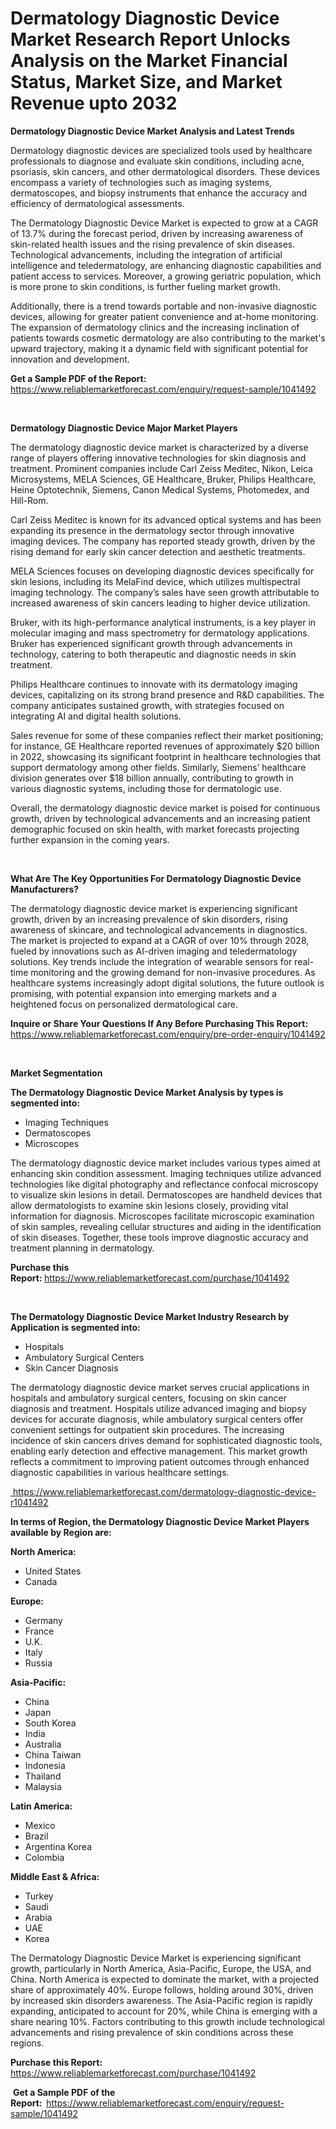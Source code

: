 <p><h1>Dermatology Diagnostic Device Market Research Report Unlocks Analysis on the Market Financial Status, Market Size, and Market Revenue upto 2032</h1></p><p><strong>Dermatology Diagnostic Device Market Analysis and Latest Trends</strong></p>
<p><p>Dermatology diagnostic devices are specialized tools used by healthcare professionals to diagnose and evaluate skin conditions, including acne, psoriasis, skin cancers, and other dermatological disorders. These devices encompass a variety of technologies such as imaging systems, dermatoscopes, and biopsy instruments that enhance the accuracy and efficiency of dermatological assessments. </p><p>The Dermatology Diagnostic Device Market is expected to grow at a CAGR of 13.7% during the forecast period, driven by increasing awareness of skin-related health issues and the rising prevalence of skin diseases. Technological advancements, including the integration of artificial intelligence and teledermatology, are enhancing diagnostic capabilities and patient access to services. Moreover, a growing geriatric population, which is more prone to skin conditions, is further fueling market growth. </p><p>Additionally, there is a trend towards portable and non-invasive diagnostic devices, allowing for greater patient convenience and at-home monitoring. The expansion of dermatology clinics and the increasing inclination of patients towards cosmetic dermatology are also contributing to the market's upward trajectory, making it a dynamic field with significant potential for innovation and development.</p></p>
<p><strong>Get a Sample PDF of the Report:&nbsp;</strong> <a href="https://www.reliablemarketforecast.com/enquiry/request-sample/1041492?utm_campaign=3091&utm_medium=2&utm_source=Github&utm_content=ia&utm_term=13042025&utm_id=dermatology-diagnostic-device">https://www.reliablemarketforecast.com/enquiry/request-sample/1041492</a></p>
<p>&nbsp;</p>
<p><strong>Dermatology Diagnostic Device Major Market Players</strong></p>
<p><p>The dermatology diagnostic device market is characterized by a diverse range of players offering innovative technologies for skin diagnosis and treatment. Prominent companies include Carl Zeiss Meditec, Nikon, Leica Microsystems, MELA Sciences, GE Healthcare, Bruker, Philips Healthcare, Heine Optotechnik, Siemens, Canon Medical Systems, Photomedex, and Hill-Rom.</p><p>Carl Zeiss Meditec is known for its advanced optical systems and has been expanding its presence in the dermatology sector through innovative imaging devices. The company has reported steady growth, driven by the rising demand for early skin cancer detection and aesthetic treatments. </p><p>MELA Sciences focuses on developing diagnostic devices specifically for skin lesions, including its MelaFind device, which utilizes multispectral imaging technology. The company’s sales have seen growth attributable to increased awareness of skin cancers leading to higher device utilization.</p><p>Bruker, with its high-performance analytical instruments, is a key player in molecular imaging and mass spectrometry for dermatology applications. Bruker has experienced significant growth through advancements in technology, catering to both therapeutic and diagnostic needs in skin treatment.</p><p>Philips Healthcare continues to innovate with its dermatology imaging devices, capitalizing on its strong brand presence and R&D capabilities. The company anticipates sustained growth, with strategies focused on integrating AI and digital health solutions.</p><p>Sales revenue for some of these companies reflect their market positioning; for instance, GE Healthcare reported revenues of approximately $20 billion in 2022, showcasing its significant footprint in healthcare technologies that support dermatology among other fields. Similarly, Siemens’ healthcare division generates over $18 billion annually, contributing to growth in various diagnostic systems, including those for dermatologic use.</p><p>Overall, the dermatology diagnostic device market is poised for continuous growth, driven by technological advancements and an increasing patient demographic focused on skin health, with market forecasts projecting further expansion in the coming years.</p></p>
<p>&nbsp;</p>
<p><strong>What Are The Key Opportunities For Dermatology Diagnostic Device Manufacturers?</strong></p>
<p><p>The dermatology diagnostic device market is experiencing significant growth, driven by an increasing prevalence of skin disorders, rising awareness of skincare, and technological advancements in diagnostics. The market is projected to expand at a CAGR of over 10% through 2028, fueled by innovations such as AI-driven imaging and teledermatology solutions. Key trends include the integration of wearable sensors for real-time monitoring and the growing demand for non-invasive procedures. As healthcare systems increasingly adopt digital solutions, the future outlook is promising, with potential expansion into emerging markets and a heightened focus on personalized dermatological care.</p></p>
<p><strong>Inquire or Share Your Questions If Any Before Purchasing This Report:</strong> <a href="https://www.reliablemarketforecast.com/enquiry/pre-order-enquiry/1041492?utm_campaign=3091&utm_medium=2&utm_source=Github&utm_content=ia&utm_term=13042025&utm_id=dermatology-diagnostic-device">https://www.reliablemarketforecast.com/enquiry/pre-order-enquiry/1041492</a></p>
<p>&nbsp;</p>
<p><strong>Market Segmentation</strong></p>
<p><strong>The Dermatology Diagnostic Device Market Analysis by types is segmented into:</strong></p>
<p><ul><li>Imaging Techniques</li><li>Dermatoscopes</li><li>Microscopes</li></ul></p>
<p><p>The dermatology diagnostic device market includes various types aimed at enhancing skin condition assessment. Imaging techniques utilize advanced technologies like digital photography and reflectance confocal microscopy to visualize skin lesions in detail. Dermatoscopes are handheld devices that allow dermatologists to examine skin lesions closely, providing vital information for diagnosis. Microscopes facilitate microscopic examination of skin samples, revealing cellular structures and aiding in the identification of skin diseases. Together, these tools improve diagnostic accuracy and treatment planning in dermatology.</p></p>
<p><strong>Purchase this Report:&nbsp;</strong><a href="https://www.reliablemarketforecast.com/purchase/1041492?utm_campaign=3091&utm_medium=2&utm_source=Github&utm_content=ia&utm_term=13042025&utm_id=dermatology-diagnostic-device">https://www.reliablemarketforecast.com/purchase/1041492</a></p>
<p>&nbsp;</p>
<p><strong>The Dermatology Diagnostic Device Market Industry Research by Application is segmented into:</strong></p>
<p><ul><li>Hospitals</li><li>Ambulatory Surgical Centers</li><li>Skin Cancer Diagnosis</li></ul></p>
<p><p>The dermatology diagnostic device market serves crucial applications in hospitals and ambulatory surgical centers, focusing on skin cancer diagnosis and treatment. Hospitals utilize advanced imaging and biopsy devices for accurate diagnosis, while ambulatory surgical centers offer convenient settings for outpatient skin procedures. The increasing incidence of skin cancers drives demand for sophisticated diagnostic tools, enabling early detection and effective management. This market growth reflects a commitment to improving patient outcomes through enhanced diagnostic capabilities in various healthcare settings.</p></p>
<p><a href="https://www.reliablemarketforecast.com/dermatology-diagnostic-device-r1041492?utm_campaign=3091&utm_medium=2&utm_source=Github&utm_content=ia&utm_term=13042025&utm_id=dermatology-diagnostic-device">&nbsp;https://www.reliablemarketforecast.com/dermatology-diagnostic-device-r1041492</a></p>
<p><strong>In terms of Region, the Dermatology Diagnostic Device Market Players available by Region are:</strong></p>
<p>
    <p> <strong> North America: </strong>
        <ul>
            <li>United States</li>
            <li>Canada</li>
        </ul>
        </p> 
    <p> <strong> Europe: </strong>
        <ul>
            <li>Germany</li>
            <li>France</li>
            <li>U.K.</li>
            <li>Italy</li>
            <li>Russia</li>
        </ul>
        </p> 
    <p> <strong> Asia-Pacific: </strong>
        <ul>
            <li>China</li>
            <li>Japan</li>
            <li>South Korea</li>
            <li>India</li>
            <li>Australia</li>
            <li>China Taiwan</li>
            <li>Indonesia</li>
            <li>Thailand</li>
            <li>Malaysia</li>
        </ul>
        </p> 
    <p> <strong> Latin America: </strong>
        <ul>
            <li>Mexico</li>
            <li>Brazil</li>
            <li>Argentina Korea</li>
            <li>Colombia</li>
        </ul>
        </p> 
    <p> <strong> Middle East & Africa: </strong>
        <ul>
            <li>Turkey</li>
            <li>Saudi</li>
            <li>Arabia</li>
            <li>UAE</li>
            <li>Korea</li>
        </ul>
    </p>
    </p>
<p><p>The Dermatology Diagnostic Device Market is experiencing significant growth, particularly in North America, Asia-Pacific, Europe, the USA, and China. North America is expected to dominate the market, with a projected share of approximately 40%. Europe follows, holding around 30%, driven by increased skin disorders awareness. The Asia-Pacific region is rapidly expanding, anticipated to account for 20%, while China is emerging with a share nearing 10%. Factors contributing to this growth include technological advancements and rising prevalence of skin conditions across these regions.</p></p>
<p><strong>Purchase this Report: </strong><a href="https://www.reliablemarketforecast.com/purchase/1041492?utm_campaign=3091&utm_medium=2&utm_source=Github&utm_content=ia&utm_term=13042025&utm_id=dermatology-diagnostic-device">https://www.reliablemarketforecast.com/purchase/1041492</a></p>
<p>&nbsp;<strong>Get a Sample PDF of the Report:&nbsp;&nbsp;</strong><a href="https://www.reliablemarketforecast.com/enquiry/request-sample/1041492?utm_campaign=3091&utm_medium=2&utm_source=Github&utm_content=ia&utm_term=13042025&utm_id=dermatology-diagnostic-device">https://www.reliablemarketforecast.com/enquiry/request-sample/1041492</a></p>
<p><strong></strong></p>
<p><p></p><p></p><p></p></p>